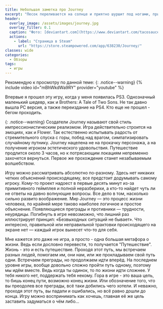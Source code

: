 ```yaml
---
title: Небольшая заметка про Journey
excerpt: "Песок переливается на солнце и приятно шуршит под ногами, причудливые существа задумчиво парят над пустыней, а одинокий маленький путник, несмотря на все препятствия, бредет к своему персональному оазису..."
header:
  overlay_image: /assets/images/journey.jpg
  overlay_filter: 0.1
  caption: "Фото: [deviantart.com](https://www.deviantart.com/tacosauceninja/art/Journey-Eventually-558211708)"
  actions:
    - label: "Страница в Steam"
      url: "https://store.steampowered.com/app/638230/Journey/"
classes: wide
categories:
  - Обзоры
tags:
  - игры
---
```


Рекомендую к просмотру по данной теме:
{: .notice--warning}
{% include video id="mBhWkdWa9RY" provider="youtube" %}

Впервые я прошел эту игру, когда у меня появилась PS3. Однозначный маленький шедевр, как и Brothers: A Tale of Two Sons. Не так давно вышла PC версия, а также переиздание на PS4. Кто еще не прошел - бегом проходить.

{: .notice--warning}
Создатели Journey называют свой стиль импрессионистическим реализмом. Игра действительно строится на эмоциях, как и Flower. Так естественно испытывать радость от стремительного спуска с горы, побед над врагом, симпатизировать случайному путнику. Journey нацелена не на прокачку персонажа, а на получение игроком эстетического удовольствия. Путешествие продлится около 3 часов, но к потрясающим локациям непременно захочется вернуться. Первое же прохождение станет незабываемым волшебством.

Игру можно рассматривать абсолютно по-разному. Здесь нет никаких четких объяснений происходящему, все предстоит додумывать самому игроку. Кому-то проект надоест в первые десять минут из-за примитивного геймплея и полной неразберихи, а кто-то найдет чуть ли не ответы на давно волнующие вопросы. Все дело в том, насколько сильно развито воображение. Мир Journey — это процесс жизни человека, по крайней мере таково наиболее логичное и простое объяснение. Появляющиеся преграды и противники — трудности, неурядицы. Погибнуть в игре невозможно, что лишний раз иллюстрирует принцип: «Безвыходных ситуаций не бывает». Что интересно, правильной или неправильной трактовки происходящего на экране нет — каждый игрок вынесет что-то для себя.

Мне кажется это даже не игра, а просто - одна большая метафора о жизни. Ведь если дословно перевести, то получается "Путешествие". Жизнь - это и есть путешествие. Проходя этот путь, мы встречаем разных людей, помогаем им, они нам, или же прокладываем свой путь одни. Встречаем преграды, но продолжаем идти вперёд. На последнем уровне игры, вообще довольно сложно пройти путь одному, поэтому мы идём вместе. Ведь когда ты одинок, то по жизни идти сложнее. У тебя никого нет, поддержать тебя некому. Гора в игре - это ваша цель, то бишь конец пути, возможно конец жизни. Или обозначение того, что вы преодолев все преграды, всё таки добились чего хотели. И неважно, проходя этот путь, вы падали и ошибались, но всё равно дошли до конца. Игру можно воспринимать как хочешь, главная её же цель заставить задуматься о чём либо...